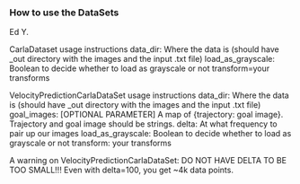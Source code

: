 ### How to use the DataSets
Ed Y.

CarlaDataset usage instructions
    data_dir: Where the data is (should have _out directory with the images and the input .txt file)
    load_as_grayscale: Boolean to decide whether to load as grayscale or not
    transform=your transforms

VelocityPredictionCarlaDataSet usage instructions
    data_dir: Where the data is (should have _out directory with the images and the input .txt file)
    goal_images: [OPTIONAL PARAMETER] A map of {trajectory: goal image}. Trajectory and goal image should be strings. 
    delta: At what frequency to pair up our images
    load_as_grayscale: Boolean to decide whether to load as grayscale or not
    transform: your transforms

A warning on VelocityPredictionCarlaDataSet: DO NOT HAVE DELTA TO BE TOO SMALL!!! Even with delta=100, you get ~4k data points.

